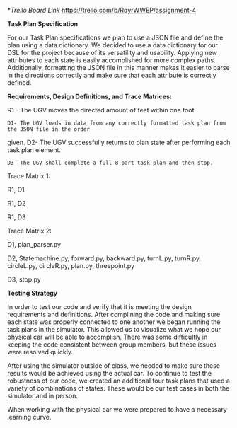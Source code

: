 
**Trello Board Link*
https://trello.com/b/RqyrWWEP/assignment-4


**Task Plan Specification**

For our Task Plan specifications we plan to use a JSON file and define the plan using a data dictionary. 
We decided to use a data dictionary for our DSL for the project because of its versatility and usability. 
Applying new attributes to each state is easily accomplished for more complex paths. 
Additionally, formatting the JSON file in this manner makes it easier to parse in the directions correctly and make sure that each attribute is correctly defined.

**Requirements, Design Definitions, and Trace Matrices:**

R1 - The UGV moves the directed amount of feet within one foot.

	D1- The UGV loads in data from any correctly formatted task plan from the JSON file in the order 
given.
	D2- The UGV successfully returns to plan state after performing each task plan element.
	
	D3- The UGV shall complete a full 8 part task plan and then stop. 


Trace Matrix 1:

R1, D1

R1, D2

R1, D3


Trace Matrix 2: 

D1, plan_parser.py 

D2,  Statemachine.py, forward.py, backward.py, turnL.py, turnR.py, circleL.py, circleR.py, plan.py, threepoint.py

D3, stop.py

**Testing Strategy** 

In order to test our code and verify that it is meeting the design requirements and definitions. After complining the code and making sure each state was properly connected to one another we began running the task plans in the simulator. This allowed us to visualize what we hope our physical car will be able to accomplish. There was some difficultly in keeping the code consistent between group members, but these issues were resolved quickly.

After using the simulator outside of class, we needed to make sure these results would be achieved using the actual car. To continue to test the robustness of our code, we created an additional four task plans that used a variety of combinations of states. These would be our test cases in both the simulator and in person. 

When working with the physical car we were prepared to have a necessary learning curve. 






